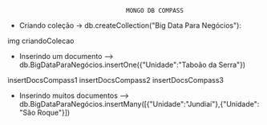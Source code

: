                                      MONGO DB COMPASS

* Criando coleção -> db.createCollection("Big Data Para Negócios"):

img criandoColecao

* Inserindo um documento --> db.BigDataParaNegócios.insertOne({"Unidade":"Taboão da Serra"})

insertDocsCompass1
insertDocsCompass2
insertDocsCompass3

* Inserindo muitos documentos --> db.BigDataParaNegócios.insertMany([{"Unidade":"Jundiaí"},{"Unidade": "São Roque"}])

